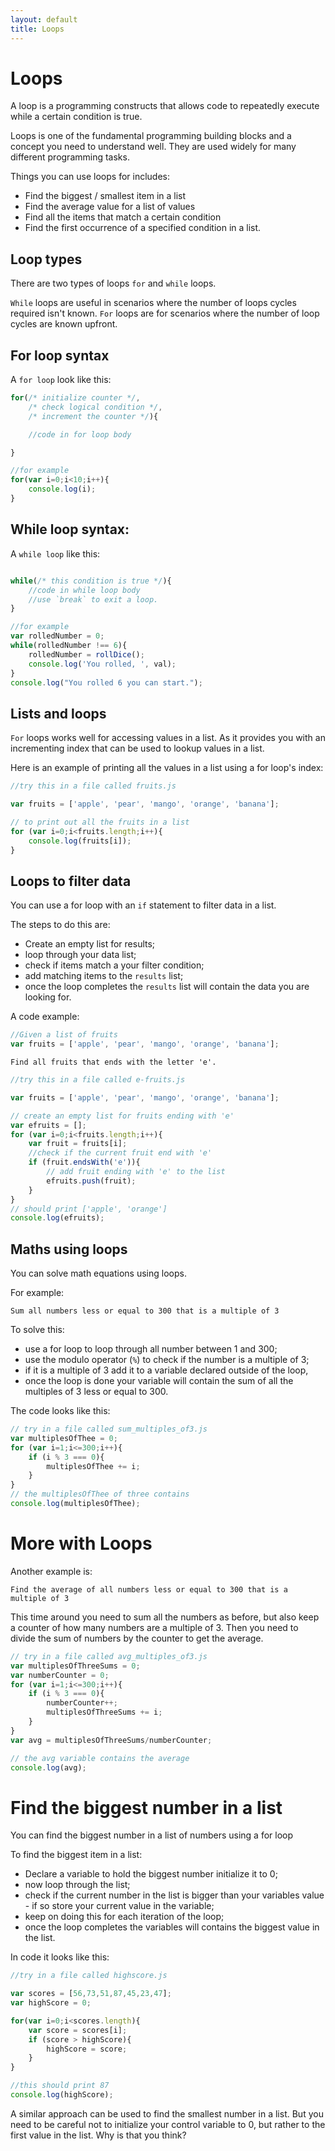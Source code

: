 ```yaml
---
layout: default
title: Loops
---
```

# Loops

A loop is a programming constructs that allows code to repeatedly execute while a certain condition is true.

Loops is one of the fundamental programming building blocks and a concept you need to understand well. They are used widely for many different programming tasks.

Things you can use loops for includes:

* Find the biggest / smallest item in a list
* Find the average value for a list of values
* Find all the items that match a certain condition
* Find the first occurrence of a specified condition in a list.

## Loop types

There are two types of loops `for` and `while` loops.

`While` loops are useful in scenarios where the number of loops cycles required isn't known. `For` loops are for scenarios where the number of loop cycles are known upfront.

## For loop syntax

A `for loop` look like this:

```javascript
for(/* initialize counter */,
    /* check logical condition */,
    /* increment the counter */){

    //code in for loop body

}

//for example
for(var i=0;i<10;i++){
    console.log(i);
}

```

## While loop syntax:

A `while loop` like this:

```javascript

while(/* this condition is true */){
    //code in while loop body
    //use `break` to exit a loop.
}

//for example
var rolledNumber = 0;
while(rolledNumber !== 6){
    rolledNumber = rollDice();
    console.log('You rolled, ', val);
}
console.log("You rolled 6 you can start.");

```

## Lists and loops

`For` loops works well for accessing values in a list. As it provides you with an incrementing index that can be used to lookup values in a list.

Here is an example of printing all the values in a list using a for loop's index:

```javascript
//try this in a file called fruits.js

var fruits = ['apple', 'pear', 'mango', 'orange', 'banana'];

// to print out all the fruits in a list
for (var i=0;i<fruits.length;i++){
    console.log(fruits[i]);
}

```

## Loops to filter data

You can use a for loop with an `if` statement to filter data in a list.  

The steps to do this are:

* Create an empty list for results;
* loop through your data list;
* check if items match a your filter condition;
* add matching items to the `results` list;
* once the loop completes the `results` list will contain the data you are looking for.

A code example:

```javascript
//Given a list of fruits
var fruits = ['apple', 'pear', 'mango', 'orange', 'banana'];
```

`Find all fruits that ends with the letter 'e'.`

```javascript
//try this in a file called e-fruits.js

var fruits = ['apple', 'pear', 'mango', 'orange', 'banana'];

// create an empty list for fruits ending with 'e'
var efruits = [];
for (var i=0;i<fruits.length;i++){
    var fruit = fruits[i];
    //check if the current fruit end with 'e'    
    if (fruit.endsWith('e')){
        // add fruit ending with 'e' to the list
        efruits.push(fruit);
    }
}
// should print ['apple', 'orange']
console.log(efruits);
```

## Maths using loops

You can solve math equations using loops.

For example:

`Sum all numbers less or equal to 300 that is a multiple of 3`

To solve this:

* use a for loop to loop through all number between 1 and 300;
* use the modulo operator (`%`) to check if the number is a multiple of 3;
* if it is a multiple of 3 add it to a variable declared outside of the loop,
* once the loop is done your variable will contain the sum of all the multiples of 3 less or equal to 300.

The code looks like this:

```javascript
// try in a file called sum_multiples_of3.js
var multiplesOfThee = 0;
for (var i=1;i<=300;i++){
    if (i % 3 === 0){
        multiplesOfThee += i;
    }
}
// the multiplesOfThee of three contains
console.log(multiplesOfThee);
```

# More with Loops

Another example is:

`Find the average of all numbers less or equal to 300 that is a multiple of 3`

This time around you need to sum all the numbers as before, but also keep a counter of how many numbers are a multiple of 3. Then you need to divide the sum of numbers by the counter to get the average.  

```javascript
// try in a file called avg_multiples_of3.js
var multiplesOfThreeSums = 0;
var numberCounter = 0;
for (var i=1;i<=300;i++){
    if (i % 3 === 0){
        numberCounter++;
        multiplesOfThreeSums += i;
    }
}
var avg = multiplesOfThreeSums/numberCounter;

// the avg variable contains the average
console.log(avg);
```

# Find the biggest number in a list

You can find the biggest number in a list of numbers using a for loop

To find the biggest item in a list:

* Declare a variable to hold the biggest number initialize it to 0;
* now loop through the list;
* check if the current number in the list is bigger than your variables value - if so store your current value in the variable;
* keep on doing this for each iteration of the loop;
* once the loop completes the variables will contains the biggest value in the list.

In code it looks like this:

```javascript
//try in a file called highscore.js

var scores = [56,73,51,87,45,23,47];
var highScore = 0;

for(var i=0;i<scores.length){
    var score = scores[i];
    if (score > highScore){
        highScore = score;
    }
}

//this should print 87
console.log(highScore);

```

A similar approach can be used to find the smallest number in a list. But you need to be careful not to initialize your control variable to 0, but rather to the first value in the list. Why is that you think?

